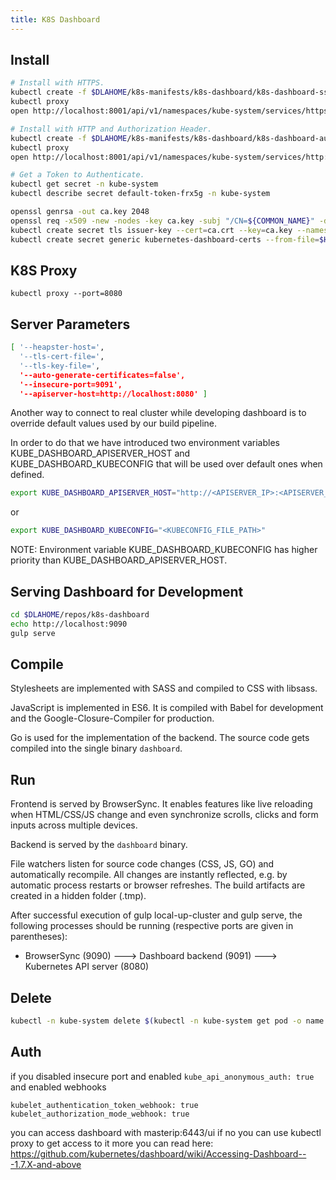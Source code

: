 ```yaml
---
title: K8S Dashboard
---
```


## Install

```bash
# Install with HTTPS.
kubectl create -f $DLAHOME/k8s-manifests/k8s-dashboard/k8s-dashboard-ssl.yaml
kubectl proxy
open http://localhost:8001/api/v1/namespaces/kube-system/services/https:kubernetes-dashboard:/proxy/#!/login
```

```bash
# Install with HTTP and Authorization Header.
kubectl create -f $DLAHOME/k8s-manifests/k8s-dashboard/k8s-dashboard-auth-header.yaml
kubectl proxy
open http://localhost:8001/api/v1/namespaces/kube-system/services/http:kubernetes-dashboard:/proxy/#!/login
```

```bash
# Get a Token to Authenticate.
kubectl get secret -n kube-system 
kubectl describe secret default-token-frx5g -n kube-system
```

```bash
openssl genrsa -out ca.key 2048
openssl req -x509 -new -nodes -key ca.key -subj "/CN=${COMMON_NAME}" -days 3650 -out ca.crt
kubectl create secret tls issuer-key --cert=ca.crt --key=ca.key --namespace default
kubectl create secret generic kubernetes-dashboard-certs --from-file=$HOME/certs -n kube-system
```

## K8S Proxy

```
kubectl proxy --port=8080
```

## Server Parameters

```bash
[ '--heapster-host=',
  '--tls-cert-file=',
  '--tls-key-file=',
  '--auto-generate-certificates=false',
  '--insecure-port=9091',
  '--apiserver-host=http://localhost:8080' ]
```

Another way to connect to real cluster while developing dashboard is to override default values used by our build pipeline.

In order to do that we have introduced two environment variables KUBE_DASHBOARD_APISERVER_HOST and KUBE_DASHBOARD_KUBECONFIG that will be used over default ones when defined.

```bash
export KUBE_DASHBOARD_APISERVER_HOST="http://<APISERVER_IP>:<APISERVER_PORT>"
```

or

```bash
export KUBE_DASHBOARD_KUBECONFIG="<KUBECONFIG_FILE_PATH>"
```

NOTE: Environment variable KUBE_DASHBOARD_KUBECONFIG has higher priority than KUBE_DASHBOARD_APISERVER_HOST.

## Serving Dashboard for Development

```bash
cd $DLAHOME/repos/k8s-dashboard
echo http://localhost:9090
gulp serve
```

## Compile

Stylesheets are implemented with SASS and compiled to CSS with libsass.

JavaScript is implemented in ES6. It is compiled with Babel for development and the Google-Closure-Compiler for production.

Go is used for the implementation of the backend. The source code gets compiled into the single binary `dashboard`.

## Run

Frontend is served by BrowserSync. It enables features like live reloading when HTML/CSS/JS change and even synchronize scrolls, clicks and form inputs across multiple devices.

Backend is served by the `dashboard` binary.

File watchers listen for source code changes (CSS, JS, GO) and automatically recompile. All changes are instantly reflected, e.g. by automatic process restarts or browser refreshes. The build artifacts are created in a hidden folder (.tmp).

After successful execution of gulp local-up-cluster and gulp serve, the following processes should be running (respective ports are given in parentheses):

+ BrowserSync (9090) ---> Dashboard backend (9091) ---> Kubernetes API server (8080)

## Delete

```bash
kubectl -n kube-system delete $(kubectl -n kube-system get pod -o name | grep dashboard)
```

## Auth

if you disabled insecure port and enabled `kube_api_anonymous_auth: true` and enabled webhooks

```
kubelet_authentication_token_webhook: true
kubelet_authorization_mode_webhook: true
```

you can access dashboard with masterip:6443/ui
if no you can use kubectl proxy to get access to it
more you can read here:
https://github.com/kubernetes/dashboard/wiki/Accessing-Dashboard---1.7.X-and-above
